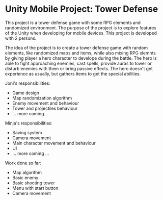 # Unity Mobile Project: Tower Defense

This project is a tower defense game with some RPG elements and randomized environment. The purpose of the project is to explore features of the Unity when developing for mobile devices. This project is developed with 2 persons.

The idea of the project is to create a tower defense game with random elements, like randomized maps and items, while also mixing RPG elemnts by giving player a hero character to develope during the battle. The hero is able to fight approaching enemies, cast spells, provide auras to tower or disturb enemies with them or bring passive effects. The hero doesn't get experience as usually, but gathers items to get the special abilities.

Joni's responsibilities:
- Game design
- Map randomization algorithm
- Enemy movement and behaviour
- Tower and projectiles behaviour
- ... more coming...


Minja's responsibilities:
- Saving system
- Camera movement
- Main character movement and behaviour
- UI
- ... more coming ...


Work done so far:
- Map algorithm
- Basic enemy
- Basic shooting tower
- Menu with start button
- Camera movement